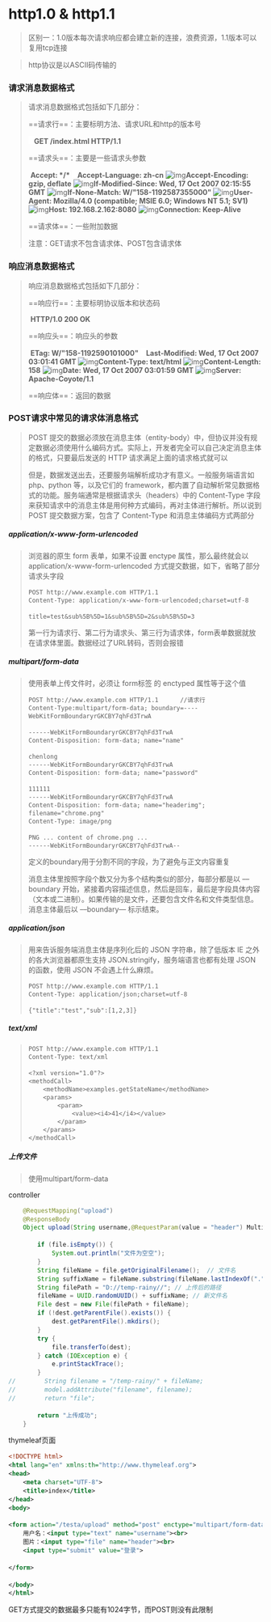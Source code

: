 # http1.0 & http1.1

> 区别一：1.0版本每次请求响应都会建立新的连接，浪费资源，1.1版本可以复用tcp连接



> http协议是以ASCII码传输的

### 请求消息数据格式

> 请求消息数据格式包括如下几部分：
>
> ==请求行==：主要标明方法、请求URL和http的版本号
>
> ![img](image/None.gif)**GET /index.html HTTP/1.1**
>
> ==请求头==：主要是一些请求头参数
>
> ​    **Accept: \*/\***
> ![img](image/None.gif)**Accept-Language: zh-cn**
> ![img](http://www.blogjava.net/Images/OutliningIndicators/None.gif)**Accept-Encoding: gzip, deflate**
> ![img](http://www.blogjava.net/Images/OutliningIndicators/None.gif)**If-Modified-Since: Wed, 17 Oct 2007 02:15:55 GMT**
> ![img](http://www.blogjava.net/Images/OutliningIndicators/None.gif)**If-None-Match: W/"158-1192587355000"**
> ![img](http://www.blogjava.net/Images/OutliningIndicators/None.gif)**User-Agent: Mozilla/4.0 (compatible; MSIE 6.0; Windows NT 5.1; SV1)**
> ![img](http://www.blogjava.net/Images/OutliningIndicators/None.gif)**Host: 192.168.2.162:8080**
> ![img](http://www.blogjava.net/Images/OutliningIndicators/None.gif)**Connection: Keep-Alive**
>
> ==请求体==：一些附加数据
>
> 注意：GET请求不包含请求体、POST包含请求体

### 响应消息数据格式

> 响应消息数据格式包括如下几部分：
>
> ==响应行==：主要标明协议版本和状态码
>
> ​    **HTTP/1.0 200 OK**
>
> ==响应头==：响应头的参数
>
> ​    **ETag: W/"158-1192590101000"**
> ![img](image/None.gif)**Last-Modified: Wed, 17 Oct 2007 03:01:41 GMT**
> ![img](http://www.blogjava.net/Images/OutliningIndicators/None.gif)**Content-Type: text/html**
> ![img](http://www.blogjava.net/Images/OutliningIndicators/None.gif)**Content-Length: 158**
> ![img](http://www.blogjava.net/Images/OutliningIndicators/None.gif)**Date: Wed, 17 Oct 2007 03:01:59 GMT**
> ![img](http://www.blogjava.net/Images/OutliningIndicators/None.gif)**Server: Apache-Coyote/1.1**
>
> ==响应体==：返回的数据

### POST请求中常见的请求体消息格式

> POST 提交的数据必须放在消息主体（entity-body）中，但协议并没有规定数据必须使用什么编码方式。实际上，开发者完全可以自己决定消息主体的格式，只要最后发送的 HTTP 请求满足上面的请求格式就可以
>
> 但是，数据发送出去，还要服务端解析成功才有意义。一般服务端语言如 php、python 等，以及它们的 framework，都内置了自动解析常见数据格式的功能。服务端通常是根据请求头（headers）中的 Content-Type 字段来获知请求中的消息主体是用何种方式编码，再对主体进行解析。所以说到 POST 提交数据方案，包含了 Content-Type 和消息主体编码方式两部分



##### application/x-www-form-urlencoded

> 浏览器的原生 form 表单，如果不设置 enctype 属性，那么最终就会以 application/x-www-form-urlencoded 方式提交数据，如下，省略了部分请求头字段
>
> ```
> POST http://www.example.com HTTP/1.1
> Content-Type: application/x-www-form-urlencoded;charset=utf-8
> 
> title=test&sub%5B%5D=1&sub%5B%5D=2&sub%5B%5D=3
> ```
>
> 第一行为请求行、第二行为请求头、第三行为请求体，form表单数据就放在请求体里面。数据经过了URL转码，否则会报错



##### multipart/form-data

> 使用表单上传文件时，必须让 form标签 的 enctyped 属性等于这个值
>
> ```
> POST http://www.example.com HTTP/1.1      //请求行
> Content-Type:multipart/form-data; boundary=----WebKitFormBoundaryrGKCBY7qhFd3TrwA
> 
> ------WebKitFormBoundaryrGKCBY7qhFd3TrwA
> Content-Disposition: form-data; name="name"
>  
> chenlong
> ------WebKitFormBoundaryrGKCBY7qhFd3TrwA
> Content-Disposition: form-data; name="password"
>  
> 111111
> ------WebKitFormBoundaryrGKCBY7qhFd3TrwA
> Content-Disposition: form-data; name="headerimg"; filename="chrome.png"
> Content-Type: image/png
>  
> PNG ... content of chrome.png ...
> ------WebKitFormBoundaryrGKCBY7qhFd3TrwA--
> ```
>
> 定义的boundary用于分割不同的字段，为了避免与正文内容重复
>
> 消息主体里按照字段个数又分为多个结构类似的部分，每部分都是以 ––boundary 开始，紧接着内容描述信息，然后是回车，最后是字段具体内容（文本或二进制）。如果传输的是文件，还要包含文件名和文件类型信息。消息主体最后以 ––boundary–– 标示结束。



##### application/json

> 用来告诉服务端消息主体是序列化后的 JSON 字符串，除了低版本 IE 之外的各大浏览器都原生支持 JSON.stringify，服务端语言也都有处理 JSON 的函数，使用 JSON 不会遇上什么麻烦。
>
> ```
> POST http://www.example.com HTTP/1.1
> Content-Type: application/json;charset=utf-8
> 
> {"title":"test","sub":[1,2,3]}
> ```



##### text/xml

> ```
> POST http://www.example.com HTTP/1.1
> Content-Type: text/xml
> 
> <?xml version="1.0"?>
> <methodCall>
>     <methodName>examples.getStateName</methodName>
>     <params>
>         <param>
>             <value><i4>41</i4></value>
>         </param>
>     </params>
> </methodCall>
> ```



##### 上传文件

>  使用multipart/form-data

controller

```java
    @RequestMapping("upload")
    @ResponseBody
    Object upload(String username,@RequestParam(value = "header") MultipartFile file){

        if (file.isEmpty()) {
            System.out.println("文件为空空");
        }
        String fileName = file.getOriginalFilename();  // 文件名
        String suffixName = fileName.substring(fileName.lastIndexOf("."));  // 后缀名
        String filePath = "D://temp-rainy//"; // 上传后的路径
        fileName = UUID.randomUUID() + suffixName; // 新文件名
        File dest = new File(filePath + fileName);
        if (!dest.getParentFile().exists()) {
            dest.getParentFile().mkdirs();
        }
        try {
            file.transferTo(dest);
        } catch (IOException e) {
            e.printStackTrace();
        }
//        String filename = "/temp-rainy/" + fileName;
//        model.addAttribute("filename", filename);
//        return "file";

        return "上传成功";
    }
```

thymeleaf页面

```xml
<!DOCTYPE html>
<html lang="en" xmlns:th="http://www.thymeleaf.org">
<head>
    <meta charset="UTF-8">
    <title>index</title>
</head>
<body>

<form action="/testa/upload" method="post" enctype="multipart/form-data">
    用户名：<input type="text" name="username"><br>
    图片：<input type="file" name="header"><br>
    <input type="submit" value="登录">

</form>

</body>
</html>
```



GET方式提交的数据最多只能有1024字节，而POST则没有此限制